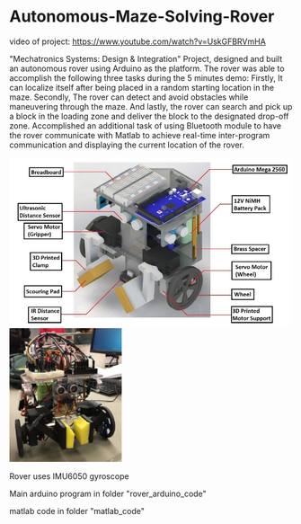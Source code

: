 # Autonomous-Maze-Solving-Rover

video of project:
https://www.youtube.com/watch?v=UskGFBRVmHA

"Mechatronics Systems: Design &amp; Integration" Project, designed and built an autonomous rover using Arduino as the platform. The rover was able to accomplish the following three tasks during the 5 minutes demo: Firstly, It can localize itself after being placed in a random starting location in the maze. Secondly, The rover can detect and avoid obstacles while maneuvering through the maze. And lastly, the rover can search and pick up a block in the loading zone and deliver the block to the designated drop-off zone. Accomplished an additional task of using Bluetooth module to have the rover communicate with Matlab to achieve real-time inter-program communication and displaying the current location of the rover. 

<img src="others/design.jpg" width="500">

<img src="others/rover.png" width="200">

Rover uses IMU6050 gyroscope

Main arduino program in folder "rover_arduino_code"

matlab code in folder "matlab_code"
